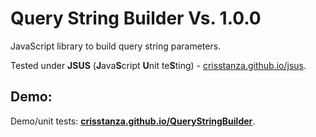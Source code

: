 # Query String Builder Vs. 1.0.0

JavaScript library to build query string parameters.

Tested under <b>JSUS</b> (<b>J</b>ava<b>S</b>cript <b>U</b>nit te<b>S</b>ting) - <a href="http://crisstanza.github.io/jsus/" target="_blank">crisstanza.github.io/jsus</a>.



## Demo:

Demo/unit tests: <a href="http://crisstanza.github.io/QueryStringBuilder/" target="_blank"><b>crisstanza.github.io/QueryStringBuilder</b></a>.
